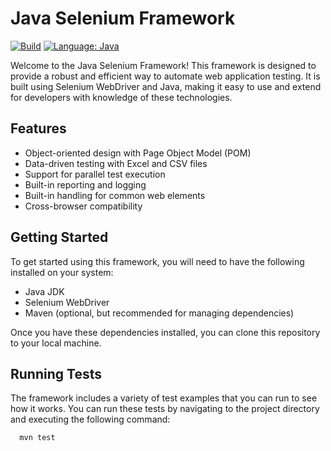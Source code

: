 # Java Selenium Framework 

[![Build](https://github.com/harshiyo/Java_Selenium_Framework/actions/workflows/build.yml/badge.svg)](https://github.com/harshiyo/Java_Selenium_Framework/actions/workflows/build.yml) 
[![Language: Java](https://img.shields.io/badge/Language-Java-orange.svg)](https://github.com/harshiyo/Java_Selenium_Framework)

Welcome to the Java Selenium Framework! This framework is designed to provide a robust and efficient way to automate web application testing. It is built using Selenium WebDriver and Java, making it easy to use and extend for developers with knowledge of these technologies.

## Features
- Object-oriented design with Page Object Model (POM)
- Data-driven testing with Excel and CSV files
- Support for parallel test execution
- Built-in reporting and logging
- Built-in handling for common web elements
- Cross-browser compatibility

## Getting Started
To get started using this framework, you will need to have the following installed on your system:
- Java JDK
- Selenium WebDriver
- Maven (optional, but recommended for managing dependencies)

Once you have these dependencies installed, you can clone this repository to your local machine.

## Running Tests
The framework includes a variety of test examples that you can run to see how it works. You can run these tests by navigating to the project directory and executing the following command:

```bash
  mvn test
```
